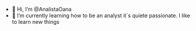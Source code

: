 - 👋 Hi, I’m @AnalistaOana
- 🌱 I’m currently learning how to be an analyst it´s quiete passionate. I like to learn new things 
 <!---
AnalistaOana/AnalistaOana is a ✨ special ✨ repository because its `README.md` (this file) appears on your GitHub profile.
You can click the Preview link to take a look at your changes.
--->
